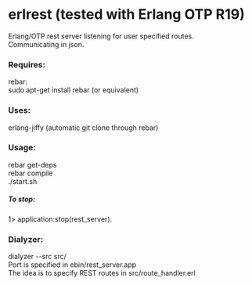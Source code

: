 erlrest (tested with Erlang OTP R19)
=======

Erlang/OTP rest server listening for user specified routes.
<br/>
Communicating in json.
<h3>Requires:</h3>
rebar:<br>
sudo apt-get install rebar (or equivalent)
<h3>Uses:</h3>
erlang-jiffy (automatic git clone through rebar)
<h3>Usage:</h3>
rebar get-deps
<br/>
rebar compile
<br/>
./start.sh
<h5>To stop:</h5>
1> application:stop(rest_server).
<h3>Dialyzer:</h3>
dialyzer --src src/
<br/>
Port is specified in ebin/rest_server.app
<br/>
The idea is to specify REST routes in src/route_handler.erl
<br>